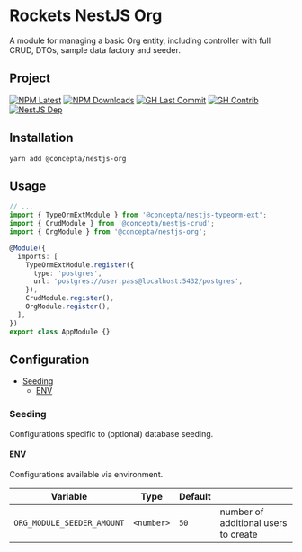 # Rockets NestJS Org

A module for managing a basic Org entity, including controller with full CRUD, DTOs, sample data factory and seeder.

## Project

[![NPM Latest](https://img.shields.io/npm/v/@concepta/nestjs-org)](https://www.npmjs.com/package/@concepta/nestjs-org)
[![NPM Downloads](https://img.shields.io/npm/dw/@conceptadev/nestjs-org)](https://www.npmjs.com/package/@concepta/nestjs-org)
[![GH Last Commit](https://img.shields.io/github/last-commit/conceptadev/rockets?logo=github)](https://github.com/conceptadev/rockets)
[![GH Contrib](https://img.shields.io/github/contributors/conceptadev/rockets?logo=github)](https://github.com/conceptadev/rockets/graphs/contributors)
[![NestJS Dep](https://img.shields.io/github/package-json/dependency-version/conceptadev/rockets/@nestjs/common?label=NestJS&logo=nestjs&filename=packages%2Fnestjs-core%2Fpackage.json)](https://www.npmjs.com/package/@nestjs/common)

## Installation

`yarn add @concepta/nestjs-org`

## Usage

```ts
// ...
import { TypeOrmExtModule } from '@concepta/nestjs-typeorm-ext';
import { CrudModule } from '@concepta/nestjs-crud';
import { OrgModule } from '@concepta/nestjs-org';

@Module({
  imports: [
    TypeOrmExtModule.register({
      type: 'postgres',
      url: 'postgres://user:pass@localhost:5432/postgres',
    }),
    CrudModule.register(),
    OrgModule.register(),
  ],
})
export class AppModule {}
```

## Configuration

- [Seeding](#seeding)
  - [ENV](#env)

### Seeding

Configurations specific to (optional) database seeding.

#### ENV

Configurations available via environment.

| Variable                   | Type       | Default |                                      |
| -------------------------- | ---------- | ------- | ------------------------------------ |
| `ORG_MODULE_SEEDER_AMOUNT` | `<number>` | `50`    | number of additional users to create |
